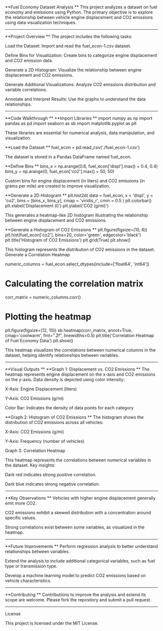 **Fuel Economy Dataset Analysis
**
This project analyzes a dataset on fuel economy and emissions using Python. The primary objective is to explore the relationship between vehicle engine displacement and CO2 emissions using data visualization techniques.

<hr/>

**Project Overview
**
The project includes the following tasks:

Load the Dataset: Import and read the fuel_econ-1.csv dataset.

Define Bins for Visualization: Create bins to categorize engine displacement and CO2 emission data.

Generate a 2D Histogram: Visualize the relationship between engine displacement and CO2 emissions.

Generate Additional Visualizations: Analyze CO2 emissions distribution and variable correlations.

Annotate and Interpret Results: Use the graphs to understand the data relationships.

<hr/>

**Code Walkthrough
**
**Import Libraries
**
import numpy as np 
import pandas as pd
import seaborn as sb 
import matplotlib.pyplot as plt

These libraries are essential for numerical analysis, data manipulation, and visualization.

**Load the Dataset
**
fuel_econ = pd.read_csv('./fuel_econ-1.csv')

The dataset is stored in a Pandas DataFrame named fuel_econ.

**Define Bins
**
bins_x = np.arange(0.6, fuel_econ['displ'].max() + 0.4, 0.4)
bins_y = np.arange(0, fuel_econ['co2'].max() + 50, 50)

Custom bins for engine displacement (in liters) and CO2 emissions (in grams per mile) are created to improve visualization.

**Generate a 2D Histogram
**
plt.hist2d(
    data = fuel_econ, x = 'displ', y = 'co2', 
    bins = [bins_x, bins_y], cmap = 'viridis_r', cmin = 0.5
)
plt.colorbar()
plt.xlabel('Displacement (l)')
plt.ylabel('CO2 (g/mi)')

This generates a heatmap-like 2D histogram illustrating the relationship between engine displacement and CO2 emissions.

**Generate a Histogram of CO2 Emissions
**
plt.figure(figsize=(10, 6))
plt.hist(fuel_econ['co2'], bins=20, color='green', edgecolor='black')
plt.title('Histogram of CO2 Emissions')
plt.grid(True)
plt.show()

This histogram represents the distribution of CO2 emissions in the dataset.
Generate a Correlation Heatmap

numeric_columns = fuel_econ.select_dtypes(include=['float64', 'int64'])

# Calculating the correlation matrix
corr_matrix = numeric_columns.corr()

# Plotting the heatmap
plt.figure(figsize=(12, 10))
sb.heatmap(corr_matrix, annot=True, cmap='coolwarm', fmt=".2f", linewidths=0.5)
plt.title('Correlation Heatmap of Fuel Economy Data')
plt.show()

This heatmap visualizes the correlations between numerical columns in the dataset, helping identify relationships between variables.

<hr/>

**Visual Outputs
**
**Graph 1: Displacement vs. CO2 Emissions
**
The heatmap represents engine displacement on the x-axis and CO2 emissions on the y-axis. Data density is depicted using color intensity:

X-Axis: Engine Displacement (liters)

Y-Axis: CO2 Emissions (g/mi)

Color Bar: Indicates the density of data points for each category



**Graph 2: Histogram of CO2 Emissions
**
The histogram shows the distribution of CO2 emissions across all vehicles:

X-Axis: CO2 Emissions (g/mi)

Y-Axis: Frequency (number of vehicles)



Graph 3: Correlation Heatmap

This heatmap represents the correlations between numerical variables in the dataset. Key insights:

Dark red indicates strong positive correlation.

Dark blue indicates strong negative correlation.

<hr/>
**Key Observations
**
Vehicles with higher engine displacement generally emit more CO2.

CO2 emissions exhibit a skewed distribution with a concentration around specific values.

Strong correlations exist between some variables, as visualized in the heatmap.

<hr/>
**Future Improvements
**
Perform regression analysis to better understand relationships between variables.

Extend the analysis to include additional categorical variables, such as fuel type or transmission type.

Develop a machine learning model to predict CO2 emissions based on vehicle characteristics.

<hr/>
**Contributing
**
Contributions to improve the analysis and extend its scope are welcome. Please fork the repository and submit a pull request.
<hr/>

License

This project is licensed under the MIT License.
